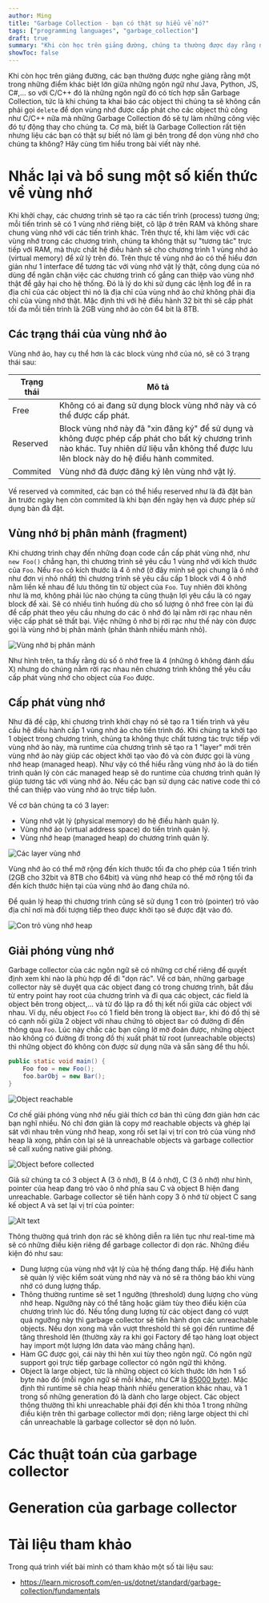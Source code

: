 ```yaml
---
author: Ming
title: "Garbage Collection - bạn có thật sự hiểu về nó?"
tags: ["programming languages", "garbage_collection"]
draft: true
summary: "Khi còn học trên giảng đường, chúng ta thường được dạy rằng những ngôn ngữ như Java, Python, C#,... có tích hợp sẵn Garbage Collection để tự dọn vùng nhớ đã được cấp phát cho các object. Tuy nghe nhiều là thế nhưng liệu các bạn có biết cơ chế hoạt động đằng sau nó chưa?"
showToc: false
---
```


Khi còn học trên giảng đường, các bạn thường được nghe giảng rằng một trong những điểm khác biệt lớn giữa những ngôn ngữ như Java, Python, JS, C#,... so với C/C++ đó là những ngôn ngữ đó có tích hợp sẵn Garbage Collection, tức là khi chúng ta khai báo các object thì chúng ta sẽ không cần phải gọi `delete` để dọn vùng nhớ được cấp phát cho các object thủ công như C/C++ nữa mà những Garbage Collection đó sẽ tự làm những công việc đó tự động thay cho chúng ta. Cơ mà, biết là Garbage Collection rất tiện nhưng liệu các bạn có thật sự biết nó làm gì bên trong để dọn vùng nhớ cho chúng ta không? Hãy cùng tìm hiểu trong bài viết này nhé.

# Nhắc lại và bổ sung một số kiến thức về vùng nhớ

Khi khởi chạy, các chương trình sẽ tạo ra các tiến trình (process) tương ứng; mỗi tiến trình sẽ có 1 vùng nhớ riêng biệt, cô lập ở trên RAM và không share chung vùng nhớ với các tiến trình khác. Trên thực tế, khi làm việc với các vùng nhớ trong các chương trình, chúng ta không thật sự "tương tác" trực tiếp với RAM, mà thực chất hệ điều hành sẽ cho chương trình 1 vùng nhớ ảo (virtual memory) để xử lý trên đó. Trên thực tế vùng nhớ ảo có thể hiểu đơn giản như 1 interface để tương tác với vùng nhớ vật lý thật, công dụng của nó dùng để ngăn chặn việc các chương trình cố gắng can thiệp vào vùng nhớ thật để gây hại cho hệ thống. Đó là lý do khi sử dụng các lệnh log để in ra địa chỉ của các object thì nó là địa chỉ của vùng nhớ ảo chứ không phải địa chỉ của vùng nhớ thật. Mặc định thì với hệ điều hành 32 bit thì sẽ cấp phát tối đa mỗi tiến trình là 2GB vùng nhớ ảo còn 64 bit là 8TB.

## Các trạng thái của vùng nhớ ảo

Vùng nhớ ảo, hay cụ thể hơn là các block vùng nhớ của nó, sẽ có 3 trạng thái sau:

| Trạng thái | Mô tả |
| -----------| ----- |
| Free | Không có ai đang sử dụng block vùng nhớ này và có thể được cấp phát.  |
| Reserved | Block vùng nhớ này đã "xin đăng ký" để sử dụng và không được phép cấp phát cho bất kỳ chương trình nào khác. Tuy nhiên dữ liệu vẫn không thể được lưu lên block này do hệ điều hành commited. |
| Commited | Vùng nhớ đã được đăng ký lên vùng nhớ vật lý. |

Về reserved và commited, các bạn có thể hiểu reserved như là đã đặt bàn ăn trước ngày hẹn còn commited là khi bạn đến ngày hẹn và được phép sử dụng bàn đã đặt.

## Vùng nhớ bị phân mảnh (fragment)

Khi chương trình chạy đến những đoạn code cần cấp phát vùng nhớ, như `new Foo()` chẳng hạn, thì chương trình sẽ yêu cầu 1 vùng nhớ với kích thước của `Foo`. Nếu `Foo` có kích thước là 4 ô nhớ (ở đây mình sẽ gọi chung là ô nhớ như đơn vị nhỏ nhất) thì chương trình sẽ yêu cầu cấp 1 block với 4 ô nhớ nằm liền kề nhau để lưu thông tin từ object của `Foo`. Tuy nhiên đời không như là mơ, không phải lúc nào chúng ta cũng thuận lợi yêu cầu là có ngay block để xài. Sẽ có nhiều tình huống dù cho số lượng ô nhớ free còn lại đủ để cấp phát theo yêu cầu nhưng do các ô nhớ đó lại nằm rời rạc nhau nên việc cấp phát sẽ thất bại. Việc những ô nhớ bị rời rạc như thế này còn được gọi là vùng nhớ bị phân mảnh (phân thành nhiều mảnh nhỏ).

![Vùng nhớ bị phân mảnh](./fragment_memory.png)

Như hình trên, ta thấy rằng dù số ô nhớ free là 4 (những ô không đánh dấu X) nhưng do chúng nằm rời rạc nhau nên chương trình không thể yêu cầu cấp phát vùng nhớ cho object của `Foo` được.

## Cấp phát vùng nhớ

Như đã đề cập, khi chương trình khởi chạy nó sẽ tạo ra 1 tiến trình và yêu cầu hệ điều hành cấp 1 vùng nhớ ảo cho tiến trình đó. Khi chúng ta khởi tạo 1 object trong chương trình, chúng ta không thực chất tương tác trực tiếp với vùng nhớ ảo này, mà runtime của chương trình sẽ tạo ra 1 "layer" mới trên vùng nhớ ảo này giúp các object khởi tạo vào đó và còn được gọi là vùng nhớ heap (managed heap). Như vậy có thể hiểu rằng vùng nhớ ảo là do tiến trình quản lý còn các managed heap sẽ do runtime của chương trình quản lý giúp tương tác với vùng nhớ ảo. Nếu các bạn sử dụng các native code thì có thể can thiệp vào vùng nhớ ảo trực tiếp luôn.

Về cơ bản chúng ta có 3 layer:
* Vùng nhớ vật lý (physical memory) do hệ điều hành quản lý.
* Vùng nhớ ảo (virtual address space) do tiến trình quản lý.
* Vùng nhớ heap (managed heap) do chương trình quản lý.

![Các layer vùng nhớ](./memory_layers.png)

Vùng nhớ ảo có thể mở rộng đến kích thước tối đa cho phép của 1 tiến trình (2GB cho 32bit và 8TB cho 64bit) và vùng nhớ heap có thể mở rộng tối đa đến kích thước hiện tại của vùng nhớ ảo đang chứa nó.

Để quản lý heap thì chương trình cũng sẽ sử dụng 1 con trỏ (pointer) trỏ vào địa chỉ nơi mà đối tượng tiếp theo được khởi tạo sẽ được đặt vào đó.

![Con trỏ vùng nhớ heap](./heap_ptr.png)

## Giải phóng vùng nhớ

Garbage collector của các ngôn ngữ sẽ có những cơ chế riêng để quyết định xem khi nào là phù hợp để đi "dọn rác". Về cơ bản, những garbage collector này sẽ duyệt qua các object đang có trong chương trình, bắt đầu từ entry point hay root của chương trình và đi qua các object, các field là object bên trong object,... và từ đó lập ra đồ thị kết nối giữa các object với nhau. Ví dụ, nếu object `Foo` có 1 field bên trong là object `Bar`, khi đó đồ thị sẽ có cạnh nối giữa 2 object với nhau chứng tỏ object `Bar` có đường đi đến thông qua `Foo`. Lúc này chắc các bạn cũng lờ mờ đoán được, những object nào không có đường đi trong đồ thị xuất phát từ root (unreachable objects) thì những object đó không còn được sử dụng nữa và sẵn sàng để thu hồi.

```java
public static void main() {
    Foo foo = new Foo();
    foo.barObj = new Bar();
}
```

![Object reachable](./reachable_objects.png)

Cơ chế giải phóng vùng nhớ nếu giải thích cơ bản thì cũng đơn giản hơn các bạn nghĩ nhiều. Nó chỉ đơn giản là copy mớ reachable objects và ghép lại sát với nhau trên vùng nhớ heap, xong rồi set lại vị trí con trỏ của vùng nhớ heap là xong, phần còn lại sẽ là unreachable objects và garbage collectior sẽ call xuống native giải phóng.

![Object before collected](./object_before_collected.png)

Giả sử chúng ta có 3 object A (3 ô nhớ), B (4 ô nhớ), C (3 ô nhớ) như hình, pointer của heap đang trỏ vào ô nhớ phía sau C và object B hiện đang unreachable. Garbage collector sẽ tiến hành copy 3 ô nhớ từ object C sang kế object A và set lại vị trí của pointer:

![Alt text](./object_after_collected.png)

Thông thường quá trình dọn rác sẽ không diễn ra liên tục như real-time mà sẽ có những điều kiện riêng để garbage collector đi dọn rác. Những điều kiện đó như sau:

* Dung lượng của vùng nhớ vật lý của hệ thống đang thấp. Hệ điều hành sẽ quản lý việc kiểm soát vùng nhớ này và nó sẽ ra thông báo khi vùng nhớ có dung lượng thấp.
* Thông thường runtime sẽ set 1 ngưỡng (threshold) dung lượng cho vùng nhớ heap. Ngưỡng này có thể tăng hoặc giảm tùy theo điều kiện của chương trình lúc đó. Nếu tổng dung lượng từ các object đang có vượt quá ngưỡng này thì garbage collector sẽ tiến hành dọn các unreachable objects. Nếu dọn xong mà vẫn vượt threshold thì sẽ gọi đến runtime để tăng threshold lên (thường xảy ra khi gọi Factory để tạo hàng loạt object hay import một lượng lớn data vào mảng chẳng hạn).
* Hàm GC được gọi, cái này thì hên xui tùy theo ngôn ngữ. Có ngôn ngữ support gọi trực tiếp garbage collector có ngôn ngữ thì không.
* Object là large object, tức là những object có kích thước lớn hơn 1 số byte nào đó (mỗi ngôn ngữ sẽ mỗi khác, như C# là [85000 byte](https://learn.microsoft.com/en-us/dotnet/standard/garbage-collection/fundamentals#:~:text=The%20large%20object%20heap%20contains%20objects%20that%20are%2085%2C000%20bytes%20and%20larger)). Mặc định thì runtime sẽ chia heap thành nhiều generation khác nhau, và 1 trong số những generation đó là dành cho large object. Các object thông thường thì khi unreachable phải đợi đến khi thỏa 1 trong những điều kiện trên thì garbage collector mới dọn; riêng large object thì chỉ cần unreachable là garbage collector sẽ dọn nó luôn.

# Các thuật toán của garbage collector

# Generation của garbage collector

# Tài liệu tham khảo

Trong quá trình viết bài mình có tham khảo một số tài liệu sau:
 * https://learn.microsoft.com/en-us/dotnet/standard/garbage-collection/fundamentals
